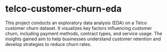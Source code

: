 # telco-customer-churn-eda
This project conducts an exploratory data analysis (EDA) on a Telco customer churn dataset. It visualizes key factors influencing customer churn, including payment methods, contract types, and service usage. The insights gained aim to help businesses understand customer retention and develop strategies to reduce churn rates.
